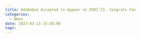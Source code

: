 ```yaml
---
title: AdaEmbed Accepted to Appear at OSDI'23. Congrats Fan
categories:
  - News
date: 2023-03-23 15:58:00
tags:
---
```


